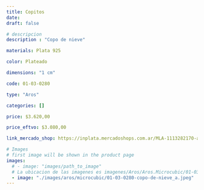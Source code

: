 ```yaml
---
title: Copitos
date: 
draft: false

# descripcion
description : "Copo de nieve"

materials: Plata 925

color: Plateado

dimensions: "1 cm"

code: 01-03-0280

type: "Aros"

categories: []

price: $3.620,00

price_eftvo: $3.080,00

link_mercado_shop: https://inplata.mercadoshops.com.ar/MLA-1113282170-aros-plata-925-y-cristales-cubic-copitos-de-nieve-_JM

# Images
# first image will be shown in the product page
images:
  # - image: "images/path_to_image"
  # La ubicacion de las imagenes es imagenes/Aros/Aros.Microcubic/01-03-0280-copitos
  - image: "./images/aros/microcubic/01-03-0280-copo-de-nieve_a.jpeg"
---
```

